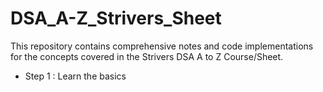 # DSA_A-Z_Strivers_Sheet
This repository contains comprehensive notes and code implementations for the concepts covered in the Strivers DSA A to Z Course/Sheet.
- Step 1 : Learn the basics

